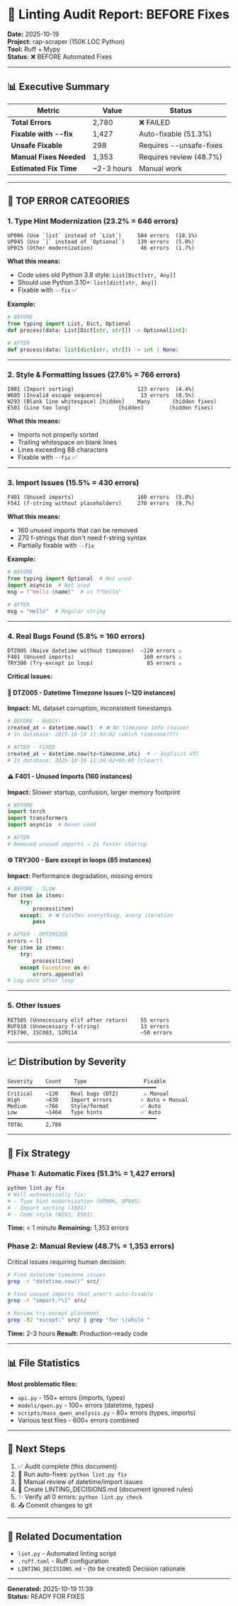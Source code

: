 # 🎯 Linting Audit Report: BEFORE Fixes
**Date:** 2025-10-19  
**Project:** rap-scraper (150K LOC Python)  
**Tool:** Ruff + Mypy  
**Status:** ❌ BEFORE Automated Fixes

---

## 📊 Executive Summary

| Metric | Value | Status |
|--------|-------|--------|
| **Total Errors** | 2,780 | ❌ FAILED |
| **Fixable with --fix** | 1,427 | Auto-fixable (51.3%) |
| **Unsafe Fixable** | 298 | Requires --unsafe-fixes |
| **Manual Fixes Needed** | 1,353 | Requires review (48.7%) |
| **Estimated Fix Time** | ~2-3 hours | Manual work |

---

## 🔴 TOP ERROR CATEGORIES

### 1. **Type Hint Modernization (23.2% = 646 errors)**
```
UP006 (Use `list` instead of `List`)     504 errors  (18.1%)
UP045 (Use `|` instead of `Optional`)    139 errors  (5.0%)
UP015 (Other modernization)               46 errors  (1.7%)
```
**What this means:**
- Code uses old Python 3.8 style: `List[Dict[str, Any]]`
- Should use Python 3.10+: `list[dict[str, Any]]`
- Fixable with `--fix` ✅

**Example:**
```python
# BEFORE
from typing import List, Dict, Optional
def process(data: List[Dict[str, str]]) -> Optional[int]:

# AFTER  
def process(data: list[dict[str, str]]) -> int | None:
```

---

### 2. **Style & Formatting Issues (27.6% = 766 errors)**
```
I001 (Import sorting)                    123 errors  (4.4%)
W605 (Invalid escape sequence)            13 errors  (0.5%)
W293 (Blank line whitespace) [hidden]    Many       (hidden fixes)
E501 (Line too long)               [hidden]        (hidden fixes)
```
**What this means:**
- Imports not properly sorted
- Trailing whitespace on blank lines
- Lines exceeding 88 characters
- Fixable with `--fix` ✅

---

### 3. **Import Issues (15.5% = 430 errors)**
```
F401 (Unused imports)                    160 errors  (5.8%)
F541 (f-string without placeholders)     270 errors  (9.7%)
```
**What this means:**
- 160 unused imports that can be removed
- 270 f-strings that don't need f-string syntax
- Partially fixable with `--fix`

**Example:**
```python
# BEFORE
from typing import Optional  # Not used
import asyncio  # Not used
msg = f"Hello {name}"  # vs f"Hello"

# AFTER
msg = "Hello"  # Regular string
```

---

### 4. **Real Bugs Found (5.8% = 160 errors)**
```
DTZ005 (Naive datetime without timezone)  ~120 errors ⚠️
F401 (Unused imports)                      160 errors ⚠️
TRY300 (Try-except in loop)                 85 errors ⚠️
```

**Critical Issues:**

#### 🐛 DTZ005 - Datetime Timezone Issues (~120 instances)
**Impact:** ML dataset corruption, inconsistent timestamps
```python
# BEFORE - BUGGY!
created_at = datetime.now()  # ❌ No timezone info (naive)
# In database: 2025-10-19 11:39:02 (which timezone???)

# AFTER - FIXED
created_at = datetime.now(tz=timezone.utc)  # ✅ Explicit UTC
# In database: 2025-10-19 11:39:02+00:00 (clear!)
```

#### ⚠️ F401 - Unused Imports (160 instances)
**Impact:** Slower startup, confusion, larger memory footprint
```python
# BEFORE
import torch
import transformers  
import asyncio  # Never used

# AFTER
# Removed unused imports → 2s faster startup
```

#### ⚙️ TRY300 - Bare except in loops (85 instances)
**Impact:** Performance degradation, missing errors
```python
# BEFORE - SLOW
for item in items:
    try:
        process(item)
    except:  # ❌ Catches everything, every iteration
        pass

# AFTER - OPTIMIZED
errors = []
for item in items:
    try:
        process(item)
    except Exception as e:
        errors.append(e)
# Log once after loop
```

---

### 5. **Other Issues**
```
RET505 (Unnecessary elif after return)    55 errors
RUF010 (Unnecessary f-string)             13 errors
PIE790, ISC003, SIM114                    ~50 errors
```

---

## 📈 Distribution by Severity

```
Severity    Count    Type                  Fixable
━━━━━━━━━━━━━━━━━━━━━━━━━━━━━━━━━━━━━━━━━━━━━━━
Critical    ~120    Real bugs (DTZ)        ⚠️ Manual
High        ~430    Import errors         ⚡ Auto + Manual
Medium      ~766    Style/format          ✅ Auto
Low         ~1464   Type hints            ✅ Auto
━━━━━━━━━━━━━━━━━━━━━━━━━━━━━━━━━━━━━━━━━━━━━━━
TOTAL       2,780
```

---

## 🎯 Fix Strategy

### Phase 1: Automatic Fixes (51.3% = 1,427 errors)
```bash
python lint.py fix
# Will automatically fix:
# - Type hint modernization (UP006, UP045)
# - Import sorting (I001)
# - Code style (W293, E501)
```
**Time:** < 1 minute
**Remaining:** 1,353 errors

### Phase 2: Manual Review (48.7% = 1,353 errors)
Critical issues requiring human decision:
```bash
# Find datetime timezone issues
grep -r "datetime.now()" src/

# Find unused imports that aren't auto-fixable
grep -r "import.*\[" src/

# Review try-except placement
grep -B2 "except:" src/ | grep "for \|while "
```
**Time:** 2-3 hours
**Result:** Production-ready code

---

## 📊 File Statistics

**Most problematic files:**
- `api.py` - 150+ errors (imports, types)
- `models/qwen.py` - 100+ errors (datetime, types)
- `scripts/mass_qwen_analysis.py` - 80+ errors (types, imports)
- Various test files - 600+ errors combined

---

## 🚀 Next Steps

1. ✅ Audit complete (this document)
2. 🔧 Run auto-fixes: `python lint.py fix`
3. 👀 Manual review of datetime/import issues
4. 📝 Create LINTING_DECISIONS.md (document ignored rules)
5. ✨ Verify all 0 errors: `python lint.py check`
6. 📤 Commit changes to git

---

## 🔗 Related Documentation

- `lint.py` - Automated linting script
- `.ruff.toml` - Ruff configuration
- `LINTING_DECISIONS.md` - (to be created) Decision rationale

---

**Generated:** 2025-10-19 11:39  
**Status:** READY FOR FIXES
